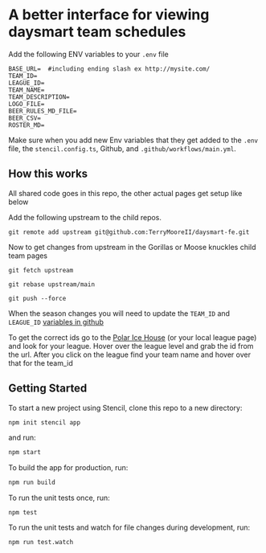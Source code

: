 
# A better interface for viewing daysmart team schedules

Add the following ENV variables to your `.env` file

```
BASE_URL=  #including ending slash ex http://mysite.com/
TEAM_ID=
LEAGUE_ID=
TEAM_NAME=
TEAM_DESCRIPTION=
LOGO_FILE=
BEER_RULES_MD_FILE=
BEER_CSV= 
ROSTER_MD=
```

Make sure when you add new Env variables that they get added to the `.env` file, the `stencil.config.ts`, Github, and `.github/workflows/main.yml`.


## How this works

All shared code goes in this repo, the other actual pages get setup like below

Add the following upstream to the child repos.

```
git remote add upstream git@github.com:TerryMooreII/daysmart-fe.git
```

Now to get changes from upstream in the Gorillas or Moose knuckles child team pages

```
git fetch upstream

git rebase upstream/main

git push --force
```

When the season changes you will need to update the `TEAM_ID` and `LEAGUE_ID` [variables in github](https://github.com/TerryMooreII/fightingmoosekuckles/settings/variables/actions)

To get the correct ids go to the [Polar Ice House](https://apps.daysmartrecreation.com/dash/x/#/online/polarice/leagues?location=1) (or your local league page) and look for your league.  Hover over the league level and grab the id from the url.  After you click on the league find your team name and hover over that for the team_id


## Getting Started

To start a new project using Stencil, clone this repo to a new directory:

```bash
npm init stencil app
```

and run:

```bash
npm start
```

To build the app for production, run:

```bash
npm run build
```

To run the unit tests once, run:

```
npm test
```

To run the unit tests and watch for file changes during development, run:

```
npm run test.watch
```
